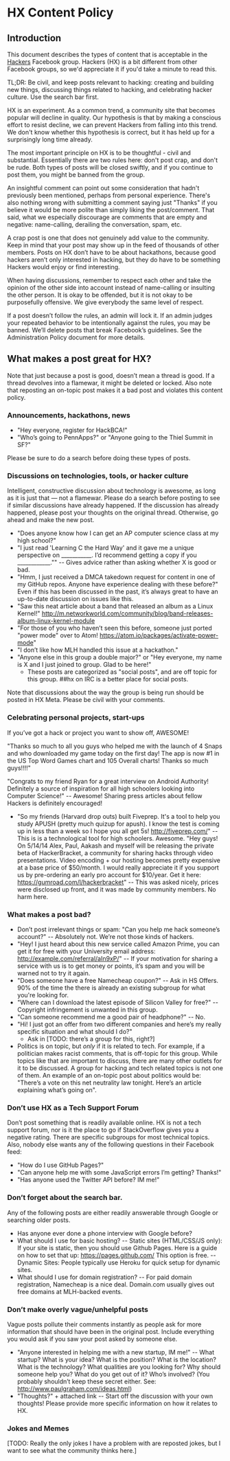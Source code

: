# HX Content Policy

## Introduction

This document describes the types of content that is acceptable in the [Hackers](https://www.facebook.com/groups/wearehx/) Facebook group. Hackers (HX) is a bit different from other Facebook groups, so we'd appreciate it if you'd take a minute to read this.

TL;DR: Be civil, and keep posts relevant to hacking: creating and building new things, discussing things related to hacking, and celebrating hacker culture. Use the search bar first.

HX is an experiment. As a common trend, a community site that becomes popular will decline in quality. Our hypothesis is that by making a conscious effort to resist decline, we can prevent Hackers from falling into this trend.  We don't know whether this hypothesis is correct, but it has held up for a surprisingly long time already.

The most important principle on HX is to be thoughtful - civil and substantial.  Essentially there are two rules here: don't post crap, and don't be rude. Both types of posts will be closed swiftly, and if you continue to post them, you might be banned from the group.

An insightful comment can point out some consideration that hadn't previously been mentioned, perhaps from personal experience.  There's also nothing wrong with submitting a comment saying just "Thanks" if you believe it would be more polite than simply liking the post/comment.  That said, what we especially discourage are comments that are empty and negative: name-calling, derailing the conversation, spam, etc.

A crap post is one that does not genuinely add value to the community. Keep in mind that your post may show up in the feed of thousands of other members.  Posts on HX don’t have to be about hackathons, because good hackers aren’t only interested in hacking, but they do have to be something Hackers would enjoy or find interesting.

When having discussions, remember to respect each other and take the opinion of the other side  into account instead of name-calling or insulting the other person. It is okay to be offended, but it is not okay to be purposefully offensive.  We give everybody the same level of respect.

If a post doesn’t follow the rules, an admin will lock it. If an admin judges your repeated behavior to be intentionally against the rules, you may be banned. We’ll delete posts that break Facebook’s guidelines. See the Administration Policy document for more details.

## What makes a post great for HX?

Note that just because a post is good, doesn’t mean a thread is good. If a thread devolves into a flamewar, it might be deleted or locked. Also note that reposting an on-topic post makes it a bad post and violates this content policy.

### Announcements, hackathons, news

- "Hey everyone, register for HackBCA!"
- "Who’s going to PennApps?" or "Anyone going to the Thiel Summit in SF?"

Please be sure to do a search before doing these types of posts.

### Discussions on technologies, tools, or hacker culture

Intelligent, constructive discussion about technology is awesome, as long as it is just that — not a flamewar. Please do a search before posting to see if similar discussions have already happened. If the discussion has already happened, please post your thoughts on the original thread. Otherwise, go ahead and make the new post.

- "Does anyone know how I can get an AP computer science class at my high school?"
- "I just read 'Learning C the Hard Way' and it gave me a unique perspective on ___________.  I’d recommend getting a copy if you ____________.""
-- Gives advice rather than asking whether X is good or bad.
- "Hmm, I just received a DMCA takedown request for content in one of my GitHub repos. Anyone have experience dealing with these before?"
Even if this has been discussed in the past, it’s always great to have an up-to-date discussion on issues like this.
- "Saw this neat article about a band that released an album as a Linux Kernel!" http://m.networkworld.com/community/blog/band-releases-album-linux-kernel-module
- "For those of you who haven’t seen this before, someone just ported "power mode" over to Atom! https://atom.io/packages/activate-power-mode"
- "I don’t like how MLH handled this issue at a hackathon."
- "Anyone else in this group a double major?" or "Hey everyone, my name is X and I just joined to group. Glad to be here!"
  - These posts are categorized as "social posts", and are off topic for this group. ##hx on IRC is a better place for social posts.

Note that discussions about the way the group is being run should be posted in HX Meta. Please be civil with your comments.

### Celebrating personal projects, start-ups

If you’ve got a hack or project you want to show off, AWESOME!

"Thanks so much to all you guys who helped me with the launch of 4 Snaps and who downloaded my game today on the first day! The app is now #1 in the US Top Word Games chart and 105 Overall charts! Thanks so much guys!!!!"

"Congrats to my friend Ryan for a great interview on Android Authority! Definitely a source of inspiration for all high schoolers looking into Computer Science!"
-- Awesome! Sharing press articles about fellow Hackers is definitely encouraged!
- "So my friends (Harvard drop outs) built Fiveprep. It's a tool to help you study APUSH (pretty much quizup for apush). I know the test is coming up in less than a week so I hope you all get 5s! http://fiveprep.com/"
-- This is is a technological tool for high schoolers. Awesome.
"Hey guys! On 5/14/14 Alex, Paul, Aakash and myself will be releasing the private beta of HackerBracket, a community for sharing hacks through video presentations. Video encoding + our hosting becomes pretty expensive at a base price of $50/month. I would really appreciate it if you support us by pre-ordering an early pro account for $10/year. Get it here: https://gumroad.com/l/hackerbracket"
-- This was asked nicely, prices were disclosed up front, and it was made by community members. No harm here.

### What makes a post bad?

- Don’t post irrelevant things or spam: "Can you help me hack someone’s account?"
-- Absolutely not. We’re not those kinds of hackers.
- "Hey!  I just heard about this new service called Amazon Prime, you can get it for free with your University email address: http://example.com/referral/aIn9xP/"
-- If your motivation for sharing a service with us is to get money or points, it’s spam and you will be warned not to try it again.
- "Does someone have a free Namecheap coupon?"
-- Ask in HS Offers. 90% of the time the there is already an existing subgroup for what you're looking for.
- "Where can I download the latest episode of Silicon Valley for free?"
-- Copyright infringement is unwanted in this group.
- "Can someone recommend me a good pair of headphone?"
-- No.
- "Hi! I just got an offer from two different companies and here’s my really specific situation and what should I do?"
  - Ask in [TODO: there’s a group for this, right?]
- Politics is on topic, but *only* if it is related to tech. For example, if a politician makes racist comments, that is off-topic for this group. While topics like that are important to discuss, there are many other outlets for it to be discussed. A group for hacking and tech related topics is not one of them. An example of an on-topic post about politics would be: "There’s a vote on this net neutrality law tonight. Here’s an article explaining what’s going on".

### Don’t use HX as a Tech Support Forum

Don’t post something that is readily available online. HX is not a tech support forum, nor is it the place to go if StackOverflow gives you a negative rating.  There are specific subgroups for most technical topics. Also, nobody else wants any of the following questions in their Facebook feed:
- "How do I use GitHub Pages?"
- "Can anyone help me with some JavaScript errors I’m getting? Thanks!"
- "Has anyone used the Twitter API before? IM me!"

### Don’t forget about the search bar.

Any of the following posts are either readily answerable through Google or searching older posts.
- Has anyone ever done a phone interview with Google before?
- What should I use for basic hosting?
-- Static sites (HTML/CSS/JS only): If your site is static, then you should use Github Pages. Here is a guide on how to set that up: https://pages.github.com/ This option is free.
-- Dynamic Sites: People typically use Heroku for quick setup for dynamic sites.
- What should I use for domain registration?
-- For paid domain registration, Namecheap is a nice deal. Domain.com usually gives out free domains at MLH-backed events.

### Don’t make overly vague/unhelpful posts

Vague posts pollute their comments instantly as people ask for more information that should have been in the original post. Include everything you would ask if you saw your post asked by someone else.
- "Anyone interested in helping me with a new startup, IM me!"
-- What startup? What is your idea? What is the position? What is the location? What is the technology? What qualities are you looking for? Why should someone help you? What do you get out of it? Who’s involved? (You probably shouldn’t keep these secret either. See: http://www.paulgraham.com/ideas.html)
- "Thoughts?" + attached link
-- Start off the discussion with your own thoughts! Please provide more specific information on how it relates to HX.

### Jokes and Memes

[TODO: Really the only jokes I have a problem with are reposted jokes, but I want to see what the community thinks here.]
